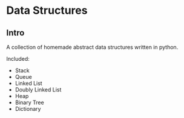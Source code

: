 Data Structures
======================


## Intro

A collection of homemade abstract data structures written in python.

Included:

- Stack
- Queue
- Linked List
- Doubly Linked List
- Heap
- Binary Tree
- Dictionary



